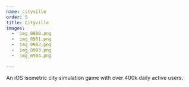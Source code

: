 ```yaml
---
name: cityville
order: 5
title: Cityville
images:
  -  img_0900.png              
  -  img_0901.png              
  -  img_0902.png              
  -  img_0903.png              
  -  img_0904.png              

---
```

An iOS isometric city simulation game with over 400k daily active users.
